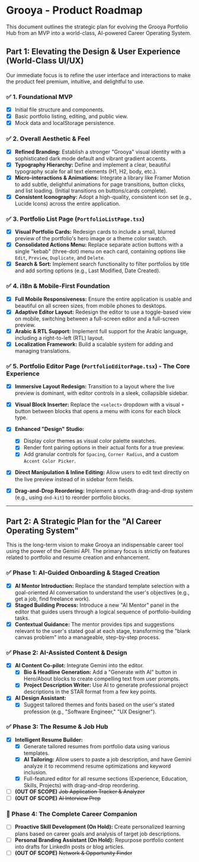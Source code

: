 # Grooya - Product Roadmap

This document outlines the strategic plan for evolving the Grooya Portfolio Hub from an MVP into a world-class, AI-powered Career Operating System.

## Part 1: Elevating the Design & User Experience (World-Class UI/UX)

Our immediate focus is to refine the user interface and interactions to make the product feel premium, intuitive, and delightful to use.

### ✅ 1. Foundational MVP
- [x] Initial file structure and components.
- [x] Basic portfolio listing, editing, and public view.
- [x] Mock data and localStorage persistence.

### ✅ 2. Overall Aesthetic & Feel
- [x] **Refined Branding:** Establish a stronger "Grooya" visual identity with a sophisticated dark mode default and vibrant gradient accents.
- [x] **Typography Hierarchy:** Define and implement a clear, beautiful typography scale for all text elements (H1, H2, body, etc.).
- [x] **Micro-interactions & Animations:** Integrate a library like Framer Motion to add subtle, delightful animations for page transitions, button clicks, and list loading. (Initial transitions on buttons/cards complete).
- [x] **Consistent Iconography:** Adopt a high-quality, consistent icon set (e.g., Lucide Icons) across the entire application.

### ✅ 3. Portfolio List Page (`PortfolioListPage.tsx`)
- [x] **Visual Portfolio Cards:** Redesign cards to include a small, blurred preview of the portfolio's hero image or a theme color swatch.
- [x] **Consolidated Actions Menu:** Replace separate action buttons with a single "kebab" (three-dot) menu on each card, containing options like `Edit`, `Preview`, `Duplicate`, and `Delete`.
- [x] **Search & Sort:** Implement search functionality to filter portfolios by title and add sorting options (e.g., Last Modified, Date Created).

### ✅ 4. i18n & Mobile-First Foundation
- [x] **Full Mobile Responsiveness:** Ensure the entire application is usable and beautiful on all screen sizes, from mobile phones to desktops.
- [x] **Adaptive Editor Layout:** Redesign the editor to use a toggle-based view on mobile, switching between a full-screen editor and a full-screen preview.
- [x] **Arabic & RTL Support:** Implement full support for the Arabic language, including a right-to-left (RTL) layout.
- [x] **Localization Framework:** Build a scalable system for adding and managing translations.

### ✅ 5. Portfolio Editor Page (`PortfolioEditorPage.tsx`) - The Core Experience
- [x] **Immersive Layout Redesign:** Transition to a layout where the live preview is dominant, with editor controls in a sleek, collapsible sidebar.
- [x] **Visual Block Inserter:** Replace the `<select>` dropdown with a visual `+` button between blocks that opens a menu with icons for each block type.
- [x] **Enhanced "Design" Studio:**
    - [x] Display color themes as visual color palette swatches.
    - [x] Render font pairing options in their actual fonts for a true preview.
    - [x] Add granular controls for `Spacing`, `Corner Radius`, and a custom `Accent Color Picker`.
- [x] **Direct Manipulation & Inline Editing:** Allow users to edit text directly on the live preview instead of in sidebar form fields.
- [x] **Drag-and-Drop Reordering:** Implement a smooth drag-and-drop system (e.g., using `dnd-kit`) to reorder portfolio blocks.


---

## Part 2: A Strategic Plan for the "AI Career Operating System"

This is the long-term vision to make Grooya an indispensable career tool using the power of the Gemini API. The primary focus is strictly on features related to portfolio and resume creation and enhancement.

### ✅ Phase 1: AI-Guided Onboarding & Staged Creation
- [x] **AI Mentor Introduction:** Replace the standard template selection with a goal-oriented AI conversation to understand the user's objectives (e.g., get a job, find freelance work).
- [x] **Staged Building Process:** Introduce a new "AI Mentor" panel in the editor that guides users through a logical sequence of portfolio-building tasks.
- [x] **Contextual Guidance:** The mentor provides tips and suggestions relevant to the user's stated goal at each stage, transforming the "blank canvas problem" into a manageable, step-by-step process.

### ✅ Phase 2: AI-Assisted Content & Design
- [x] **AI Content Co-pilot:** Integrate Gemini into the editor.
    - [x] **Bio & Headline Generation:** Add a "Generate with AI" button in Hero/About blocks to create compelling text from user prompts.
    - [x] **Project Description Writer:** Use AI to generate professional project descriptions in the STAR format from a few key points.
- [x] **AI Design Assistant:**
    - [x] Suggest tailored themes and fonts based on the user's stated profession (e.g., "Software Engineer," "UX Designer").

### ✅ Phase 3: The Resume & Job Hub
- [x] **Intelligent Resume Builder:**
    - [x] Generate tailored resumes from portfolio data using various templates.
    - [x] **AI Tailoring:** Allow users to paste a job description, and have Gemini analyze it to recommend resume optimizations and keyword inclusion.
    - [x] Full-featured editor for all resume sections (Experience, Education, Skills, Projects) with drag-and-drop reordering.
- [ ] **(OUT OF SCOPE)** ~~Job Application Tracker & Analyzer~~
- [ ] **(OUT OF SCOPE)** ~~AI Interview Prep~~

### 🚀 Phase 4: The Complete Career Companion
- [ ] **Proactive Skill Development (On Hold):** Create personalized learning plans based on career goals and analysis of target job descriptions.
- [ ] **Personal Branding Assistant (On Hold):** Repurpose portfolio content into drafts for LinkedIn posts or blog articles.
- [ ] **(OUT OF SCOPE)** ~~Network & Opportunity Finder~~